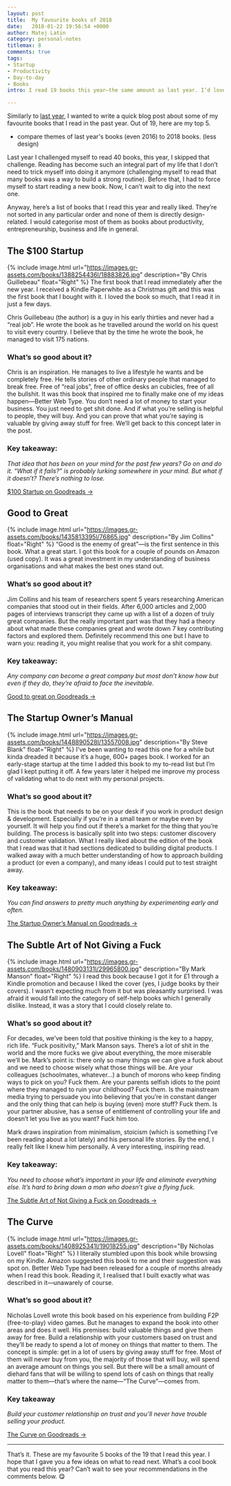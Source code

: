 ```yaml
---
layout: post
title:  My favourite books of 2018
date:   2018-01-22 19:56:54 +0000
author: Matej Latin
category: personal-notes
titlemax: 8
comments: true
tags:
- Startup
- Productivity
- Day-to-day
- Books
intro: I read 19 books this year—the same amount as last year. I’d love to read more (at some point I was able to read a book almost every week) but the kind of books that I’m reading lately seem to take more time. Here are my favourites from last year.

---
```


Similarly to [last year](/personal-notes/2017/12/22/my-favourite-books-of-2017/), I wanted to write a quick blog post about some of my favourite books that I read in the past year. Out of 19, here are my top 5.

- compare themes of last year's books (even 2016) to 2018 books. (less design)

Last year I challenged myself to read 40 books, this year, I skipped that challenge. Reading has become such an integral part of my life that I don’t need to trick myself into doing it anymore (challenging myself to read that many books was a way to build a strong routine). Before that, I had to force myself to start reading a new book. Now, I can’t wait to dig into the next one.

Anyway, here’s a list of books that I read this year and really liked. They’re not sorted in any particular order and none of them is directly design-related. I would categorise most of them as books about productivity, entrepreneurship, business and life in general.

## The $100 Startup
{% include image.html url="https://images.gr-assets.com/books/1388254436l/18883826.jpg" description="By Chris Guillebeau" float="Right" %}
The first book that I read immediately after the new year. I received a Kindle Paperwhite as a Christmas gift and this was the first book that I bought with it. I loved the book so much, that I read it in just a few days.

Chris Guillebeau (the author) is a guy in his early thirties and never had a “real job”. He wrote the book as he travelled around the world on his quest to visit every country. I believe that by the time he wrote the book, he managed to visit 175 nations. 

### What’s so good about it?
Chris is an inspiration. He manages to live a lifestyle he wants and be completely free. He tells stories of other ordinary people that managed to break free. Free of “real jobs”, free of office desks an cubicles, free of all the bullshit. It was this book that inspired me to finally make one of my ideas happen—Better Web Type. You don’t need a lot of money to start your business. You just need to get shit done. And if what you’re selling is helpful to people, they will buy. And you can prove that what you’re saying is valuable by giving away stuff for free. We’ll get back to this concept later in the post.

### Key takeaway: 

*That idea that has been on your mind for the past few years? Go on and do it. “What if it fails?” is probably lurking somewhere in your mind. But what if it doesn’t? There’s nothing to lose.*

<div>
</div>

[$100 Startup on Goodreads →](https://www.goodreads.com/book/show/18883826-the-100-startup)

## Good to Great
{% include image.html url="https://images.gr-assets.com/books/1435813395l/76865.jpg" description="By Jim Collins" float="Right" %}
“Good is the enemy of great”—is the first sentence in this book. What a great start. I got this book for a couple of pounds on Amazon (used copy). It was a great investment in my understanding of business organisations and what makes the best ones stand out. 

### What’s so good about it?
Jim Collins and his team of researchers spent 5 years researching American companies that stood out in their fields. After 6,000 articles and 2,000 pages of interviews transcript they came up with a list of a dozen of truly great companies. But the really important part was that they had a theory about what made these companies great and wrote down 7 key contributing factors and explored them. Definitely recommend this one but I have to warn you: reading it, you might realise that you work for a shit company.

### Key takeaway: 

*Any company can become a great company but most don’t know how but even if they do, they’re afraid to face the inevitable.*

<div></div>

[Good to great on Goodreads →](https://www.goodreads.com/book/show/76865.Good_to_Great)

## The Startup Owner’s Manual
{% include image.html url="https://images.gr-assets.com/books/1448890528l/13557008.jpg" description="By Steve Blank" float="Right" %}
I’ve been wanting to read this one for a while but kinda dreaded it because it’s a huge, 600+ pages book. I worked for an early-stage startup at the time I added this book to my to-read list but I’m glad I kept putting it off. A few years later it helped me improve my process of validating what to do next with my personal projects. 

### What’s so good about it?
This is the book that needs to be on your desk if you work in product design & development. Especially if you’re in a small team or maybe even by yourself. It will help you find out if there’s a market for the thing that you’re building. The process is basically split into two steps: customer discovery and customer validation. What I really liked about the edition of the book that I read was that it had sections dedicated to building digital products. I walked away with a much better understanding of how to approach building a product (or even a company), and many ideas I could put to test straight away. 

### Key takeaway: 

*You can find answers to pretty much anything by experimenting early and often.*

<div></div>

[The Startup Owner’s Manual on Goodreads →](https://www.goodreads.com/book/show/13557008-the-startup-owner-s-manual)

## The Subtle Art of Not Giving a Fuck
{% include image.html url="https://images.gr-assets.com/books/1480903131l/29965800.jpg" description="By Mark Manson" float="Right" %}
I read this book because I got it for £1 through a Kindle promotion and because I liked the cover (yes, I judge books by their covers). I wasn’t expecting much from it but was pleasantly surprised. I was afraid it would fall into the category of self-help books which I generally dislike. Instead, it was a story that I could closely relate to. 

### What’s so good about it?
For decades, we’ve been told that positive thinking is the key to a happy, rich life. “Fuck positivity,” Mark Manson says. There’s a lot of shit in the world and the more fucks we give about everything, the more miserable we’ll be. Mark’s point is: there only so many things we can give a fuck about and we need to choose wisely what those things will be. Are your colleagues (schoolmates, whatever…) a bunch of morons who keep finding ways to pick on you? Fuck them. Are your parents selfish idiots to the point where they managed to ruin your childhood? Fuck them. Is the mainstream media trying to persuade you into believing that you’re in constant danger and the only thing that can help is buying (even) more stuff? Fuck them. Is your partner abusive, has a sense of entitlement of controlling your life and doesn’t let you live as you want? Fuck him too.

Mark draws inspiration from minimalism, stoicism (which is something I’ve been reading about a lot lately) and his personal life stories. By the end, I really felt like I knew him personally. A very interesting, inspiring read.

### Key takeaway: 

*You need to choose what’s important in your life and eliminate everything else. It’s hard to bring down a man who doesn’t give a flying fuck.*

<div></div>

[The Subtle Art of Not Giving a Fuck on Goodreads →](https://www.goodreads.com/book/show/29965800-the-subtle-art-of-not-giving-a-f-ck)

## The Curve
{% include image.html url="https://images.gr-assets.com/books/1408925341l/19018255.jpg" description="By Nicholas Lovell" float="Right" %}
I literally stumbled upon this book while browsing on my Kindle. Amazon suggested this book to me and their suggestion was spot on. Better Web Type had been released for a couple of months already when I read this book. Reading it, I realised that I built exactly what was described in it—unawarely of course.

### What’s so good about it?
Nicholas Lovell wrote this book based on his experience from building F2P (free-to-play) video games. But he manages to expand the book into other areas and does it well. His premises: build valuable things and give them away for free. Build a relationship with your customers based on trust and they’ll be ready to spend a lot of money on things that matter to them. The concept is simple: get in a lot of users by giving away stuff for free. Most of them will never buy from you, the majority of those that will buy, will spend an average amount on things you sell. But there will be a small amount of diehard fans that will be willing to spend lots of cash on things that really matter to them—that’s where the name—“The Curve”—comes from.

### Key takeaway

*Build your customer relationship on trust and you’ll never have trouble selling your product.*

<div></div>

[The Curve on Goodreads →](https://www.goodreads.com/book/show/19018255-the-curve)


---

That’s it. These are my favourite 5 books of the 19 that I read this year. I hope that I gave you a few ideas on what to read next. What’s a cool book that you read this year? Can’t wait to see your recommendations in the comments below. :yum: